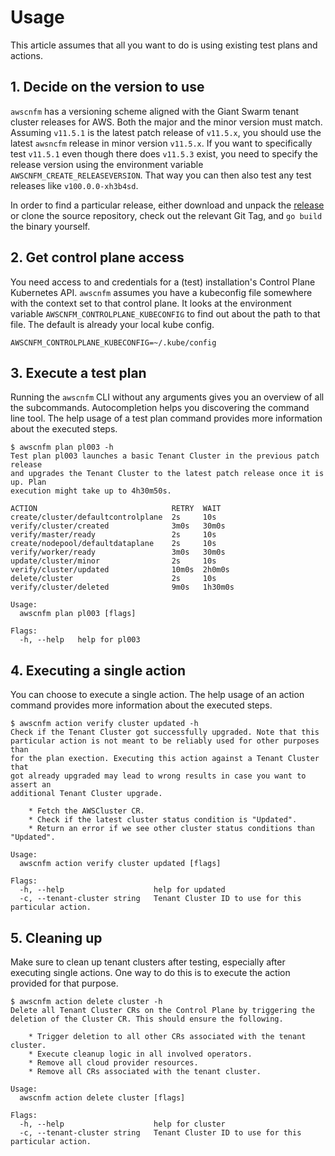 # Usage

This article assumes that all you want to do is using existing test plans
and actions.



## 1. Decide on the version to use

`awscnfm` has a versioning scheme aligned with the Giant Swarm tenant cluster
releases for AWS. Both the major and the minor version must match. Assuming
`v11.5.1` is the latest patch release of `v11.5.x`, you should use the latest
`awsncfm` release in minor version `v11.5.x`. If you want to specifically test
`v11.5.1` even though there does `v11.5.3` exist, you need to specify the
release version using the environment variable `AWSCNFM_CREATE_RELEASEVERSION`.
That way you can then also test any test releases like `v100.0.0-xh3b4sd`.

In order to find a particular release, either download and unpack the
[release](https://github.com/giantswarm/awscnfm/releases) or clone the source
repository, check out the relevant Git Tag, and `go build` the binary yourself.



## 2. Get control plane access

You need access to and credentials for a (test) installation's Control Plane
Kubernetes API. `awscnfm` assumes you have a kubeconfig file somewhere with the
context set to that control plane. It looks at the environment variable
`AWSCNFM_CONTROLPLANE_KUBECONFIG` to find out about the path to that file. The
default is already your local kube config.

```
AWSCNFM_CONTROLPLANE_KUBECONFIG=~/.kube/config
```



## 3. Execute a test plan

Running the `awscnfm` CLI without any arguments gives you an overview of all the
subcommands. Autocompletion helps you discovering the command line tool. The
help usage of a test plan command provides more information about the executed
steps.

```
$ awscnfm plan pl003 -h
Test plan pl003 launches a basic Tenant Cluster in the previous patch release
and upgrades the Tenant Cluster to the latest patch release once it is up. Plan
execution might take up to 4h30m50s.

ACTION                              RETRY  WAIT
create/cluster/defaultcontrolplane  2s     10s
verify/cluster/created              3m0s   30m0s
verify/master/ready                 2s     10s
create/nodepool/defaultdataplane    2s     10s
verify/worker/ready                 3m0s   30m0s
update/cluster/minor                2s     10s
verify/cluster/updated              10m0s  2h0m0s
delete/cluster                      2s     10s
verify/cluster/deleted              9m0s   1h30m0s

Usage:
  awscnfm plan pl003 [flags]

Flags:
  -h, --help   help for pl003
```



## 4. Executing a single action

You can choose to execute a single action. The help usage of an action command
provides more information about the executed steps.

```
$ awscnfm action verify cluster updated -h
Check if the Tenant Cluster got successfully upgraded. Note that this
particular action is not meant to be reliably used for other purposes than
for the plan exection. Executing this action against a Tenant Cluster that
got already upgraded may lead to wrong results in case you want to assert an
additional Tenant Cluster upgrade.

    * Fetch the AWSCluster CR.
    * Check if the latest cluster status condition is "Updated".
    * Return an error if we see other cluster status conditions than "Updated".

Usage:
  awscnfm action verify cluster updated [flags]

Flags:
  -h, --help                    help for updated
  -c, --tenant-cluster string   Tenant Cluster ID to use for this particular action.
```



## 5. Cleaning up

Make sure to clean up tenant clusters after testing, especially after executing
single actions. One way to do this is to execute the action provided for that
purpose.

```
$ awscnfm action delete cluster -h
Delete all Tenant Cluster CRs on the Control Plane by triggering the
deletion of the Cluster CR. This should ensure the following.

    * Trigger deletion to all other CRs associated with the tenant cluster.
    * Execute cleanup logic in all involved operators.
    * Remove all cloud provider resources.
    * Remove all CRs associated with the tenant cluster.

Usage:
  awscnfm action delete cluster [flags]

Flags:
  -h, --help                    help for cluster
  -c, --tenant-cluster string   Tenant Cluster ID to use for this particular action.
```
